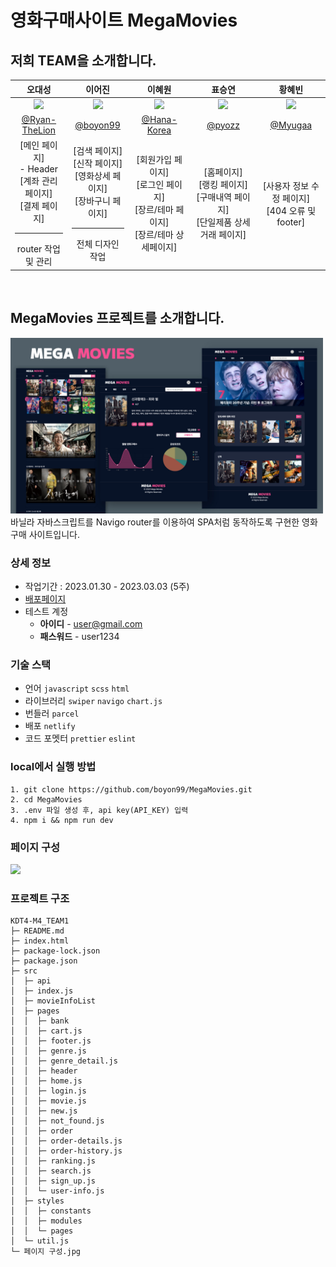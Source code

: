 # 영화구매사이트 MegaMovies

## 저희 TEAM을 소개합니다.

|                                              오대성                                              |                                                이어진                                                 |                                         이혜원                                          |                                       표승연                                       |                                   황혜빈                                    |
| :----------------------------------------------------------------------------------------------: | :---------------------------------------------------------------------------------------------------: | :-------------------------------------------------------------------------------------: | :--------------------------------------------------------------------------------: | :-------------------------------------------------------------------------: |
|           <img src="https://avatars.githubusercontent.com/u/110394773?v=4" width=110>            |              <img src="https://avatars.githubusercontent.com/u/64579380?v=4" width=110>               |       <img src="https://avatars.githubusercontent.com/u/117172983?v=4" width=110>       |     <img src="https://avatars.githubusercontent.com/u/92071025?v=4" width=110>     | <img src="https://avatars.githubusercontent.com/u/106896098?v=4" width=110> |
|                         [@Ryan-TheLion](https://github.com/Ryan-TheLion)                         |                                [@boyon99](https://github.com/boyon99)                                 |                      [@Hana-Korea](https://github.com/Hana-Korea)                       |                         [@pyozz](https://github.com/pyozz)                         |                    [@Myugaa](https://github.com/Myugaa)                     |
| [메인 페이지]</br>- Header</br>[계좌 관리 페이지]</br>[결제 페이지]</br><hr/>router 작업 및 관리 | [검색 페이지]</br>[신작 페이지]</br>[영화상세 페이지]</br>[장바구니 페이지]<br/><hr/>전체 디자인 작업 | [회원가입 페이지]</br>[로그인 페이지]</br>[장르/테마 페이지]</br>[장르/테마 상세페이지] | [홈페이지]</br>[랭킹 페이지]</br>[구매내역 페이지]</br>[단일제품 상세 거래 페이지] |             [사용자 정보 수정 페이지]</br>[404 오류 및 footer]              |

<br/>

## MegaMovies 프로젝트를 소개합니다.

<img src="./static/megamovie.jpg" width="500px">
바닐라 자바스크립트를 Navigo router를 이용하여 SPA처럼 동작하도록 구현한 영화 구매 사이트입니다.

<br/>

### 상세 정보

- 작업기간 : 2023.01.30 - 2023.03.03 (5주)
- [배포페이지](https://mega-movies-boyon99.netlify.app/)
- 테스트 계정
  - **아이디** - user@gmail.com
  - **패스워드** - user1234

### 기술 스택

- 언어 `javascript` `scss` `html`
- 라이브러리 `swiper` `navigo` `chart.js`
- 번들러 `parcel`
- 배포 `netlify`
- 코드 포멧터 `prettier` `eslint`

### local에서 실행 방법

```shell
1. git clone https://github.com/boyon99/MegaMovies.git
2. cd MegaMovies
3. .env 파일 생성 후, api key(API_KEY) 입력
4. npm i && npm run dev
```

### 페이지 구성

<img src="./static/페이지 구성.jpg" width="500px">

### 프로젝트 구조

```
KDT4-M4_TEAM1
├─ README.md
├─ index.html
├─ package-lock.json
├─ package.json
├─ src
│  ├─ api
│  ├─ index.js
│  ├─ movieInfoList
│  ├─ pages
│  │  ├─ bank
│  │  ├─ cart.js
│  │  ├─ footer.js
│  │  ├─ genre.js
│  │  ├─ genre_detail.js
│  │  ├─ header
│  │  ├─ home.js
│  │  ├─ login.js
│  │  ├─ movie.js
│  │  ├─ new.js
│  │  ├─ not_found.js
│  │  ├─ order
│  │  ├─ order-details.js
│  │  ├─ order-history.js
│  │  ├─ ranking.js
│  │  ├─ search.js
│  │  ├─ sign_up.js
│  │  └─ user-info.js
│  ├─ styles
│  │  ├─ constants
│  │  ├─ modules
│  │  └─ pages
│  └─ util.js
└─ 페이지 구성.jpg
```

